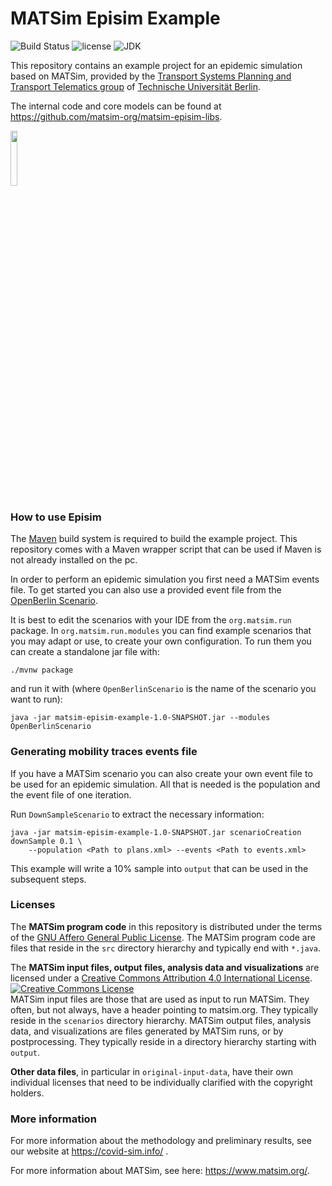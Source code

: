 # MATSim Episim Example

![Build Status](https://github.com/matsim-org/matsim-episim-libs/workflows/build/badge.svg?branch=master)
![license](https://img.shields.io/github/license/matsim-org/matsim-episim-libs.svg)
![JDK](https://img.shields.io/badge/JDK-11+-green.svg)


This repository contains an example project for an epidemic simulation based on MATSim, provided by the [Transport Systems Planning and Transport Telematics group](https://www.vsp.tu-berlin.de) of [Technische Universität Berlin](https://www.tu-berlin.de).

The internal code and core models can be found at https://github.com/matsim-org/matsim-episim-libs.

<a rel="TU Berlin" href="https://www.vsp.tu-berlin.de"><img src="https://svn.vsp.tu-berlin.de/repos/public-svn/ueber_uns/logo/TUB_Logo.png" width="15%" height="15%"/></a>

### How to use Episim

The [Maven](https://maven.apache.org/what-is-maven.html) build system is required to build the example project.
This repository comes with a Maven wrapper script that can be used if Maven is not already installed on the pc.


In order to perform an epidemic simulation you first need a MATSim events file.
To get started you can also use a provided event file from the [OpenBerlin Scenario](https://svn.vsp.tu-berlin.de/repos/public-svn/matsim/scenarios/countries/de/berlin/berlin-v5.4-1pct-schools/output-berlin-v5.4-1pct-schools/berlin-v5.4-1pct-schools.output_events_for_episim.xml.gz).

It is best to edit the scenarios with your IDE from the `org.matsim.run` package.
In `org.matsim.run.modules` you can find example scenarios that you may adapt or use, to create your own configuration.
To run them you can create a standalone jar file with:

    ./mvnw package

and run it with (where `OpenBerlinScenario` is the name of the scenario you want to run):

    java -jar matsim-episim-example-1.0-SNAPSHOT.jar --modules OpenBerlinScenario
    

### Generating mobility traces events file

If you have a MATSim scenario you can also create your own event file to be used for an epidemic simulation.
All that is needed is the population and the event file of one iteration.

Run `DownSampleScenario` to extract the necessary information: 

    java -jar matsim-episim-example-1.0-SNAPSHOT.jar scenarioCreation downSample 0.1 \
        --population <Path to plans.xml> --events <Path to events.xml>

This example will write a 10% sample into `output` that can be used in the subsequent steps.

### Licenses

The **MATSim program code** in this repository is distributed under the terms of the [GNU Affero General Public License](https://www.gnu.org/licenses/agpl-3.0.html). The MATSim program code are files that reside in the `src` directory hierarchy and typically end with `*.java`.

The **MATSim input files, output files, analysis data and visualizations** are licensed under a <a rel="license" href="https://creativecommons.org/licenses/by/4.0/">Creative Commons Attribution 4.0 International License</a>.
<a rel="license" href="https://creativecommons.org/licenses/by/4.0/"><img alt="Creative Commons License" style="border-width:0" src="https://i.creativecommons.org/l/by/4.0/80x15.png" /></a><br /> MATSim input files are those that are used as input to run MATSim. They often, but not always, have a header pointing to matsim.org. They typically reside in the `scenarios` directory hierarchy. MATSim output files, analysis data, and visualizations are files generated by MATSim runs, or by postprocessing.  They typically reside in a directory hierarchy starting with `output`.

**Other data files**, in particular in `original-input-data`, have their own individual licenses that need to be individually clarified with the copyright holders.


### More information

For more information about the methodology and preliminary results, see our website at https://covid-sim.info/ .

For more information about MATSim, see here: https://www.matsim.org/.
